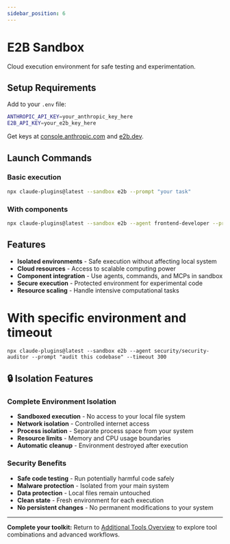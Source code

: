 ```yaml
---
sidebar_position: 6
---
```


# E2B Sandbox

Cloud execution environment for safe testing and experimentation.

## Setup Requirements

Add to your `.env` file:
```bash
ANTHROPIC_API_KEY=your_anthropic_key_here
E2B_API_KEY=your_e2b_key_here
```

Get keys at [console.anthropic.com](https://console.anthropic.com/) and [e2b.dev](https://e2b.dev/).

## Launch Commands

### Basic execution
```bash
npx claude-plugins@latest --sandbox e2b --prompt "your task"
```

### With components
```bash
npx claude-plugins@latest --sandbox e2b --agent frontend-developer --prompt "optimize React components"
```

## Features

- **Isolated environments** - Safe execution without affecting local system
- **Cloud resources** - Access to scalable computing power
- **Component integration** - Use agents, commands, and MCPs in sandbox
- **Secure execution** - Protected environment for experimental code
- **Resource scaling** - Handle intensive computational tasks
# With specific environment and timeout
```
npx claude-plugins@latest --sandbox e2b --agent security/security-auditor --prompt "audit this codebase" --timeout 300
```

## 🔒 Isolation Features

### Complete Environment Isolation
- **Sandboxed execution** - No access to your local file system
- **Network isolation** - Controlled internet access
- **Process isolation** - Separate process space from your system
- **Resource limits** - Memory and CPU usage boundaries
- **Automatic cleanup** - Environment destroyed after execution

### Security Benefits
- **Safe code testing** - Run potentially harmful code safely
- **Malware protection** - Isolated from your main system
- **Data protection** - Local files remain untouched
- **Clean state** - Fresh environment for each execution
- **No persistent changes** - No permanent modifications to your system

---

**Complete your toolkit:** Return to [Additional Tools Overview](./overview) to explore tool combinations and advanced workflows.